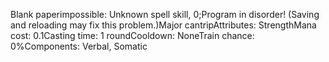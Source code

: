 Blank paperimpossible: Unknown spell skill, 0;Program in disorder!  (Saving and reloading may fix this problem.)Major  cantripAttributes:       StrengthMana cost:        0.1Casting time:     1 roundCooldown:         NoneTrain chance:     0%Components:       Verbal, Somatic
